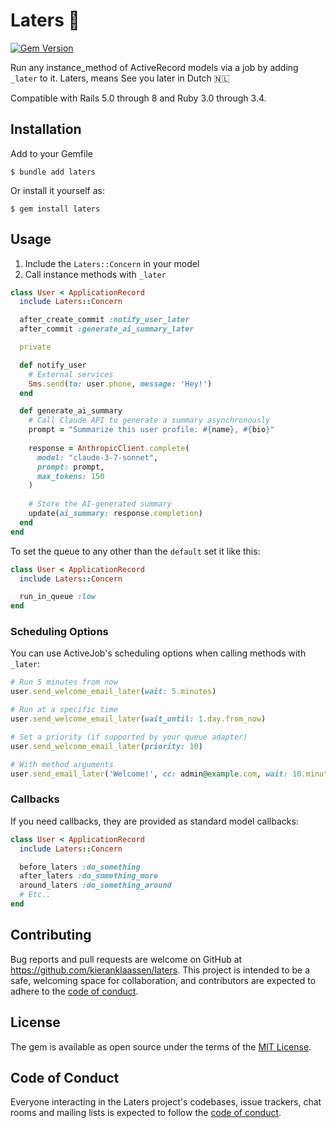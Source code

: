 # Laters 👋
[![Gem Version](https://badge.fury.io/rb/laters.svg)](https://badge.fury.io/rb/laters)

Run any instance_method of ActiveRecord models via a job by adding `_later` to it. Laters, means See you later in
Dutch 🇳🇱

Compatible with Rails 5.0 through 8 and Ruby 3.0 through 3.4.


## Installation

Add to your Gemfile

    $ bundle add laters

Or install it yourself as:

    $ gem install laters

## Usage

1. Include the `Laters::Concern` in your model
2. Call instance methods with `_later`

```rb
class User < ApplicationRecord
  include Laters::Concern

  after_create_commit :notify_user_later
  after_commit :generate_ai_summary_later

  private

  def notify_user
    # External services
    Sms.send(to: user.phone, message: 'Hey!')
  end

  def generate_ai_summary
    # Call Claude API to generate a summary asynchronously
    prompt = "Summarize this user profile: #{name}, #{bio}"
    
    response = AnthropicClient.complete(
      model: "claude-3-7-sonnet",
      prompt: prompt,
      max_tokens: 150
    )
    
    # Store the AI-generated summary
    update(ai_summary: response.completion)
  end
end
```

To set the queue to any other than the `default` set it like this:

```rb
class User < ApplicationRecord
  include Laters::Concern

  run_in_queue :low
end
```

### Scheduling Options

You can use ActiveJob's scheduling options when calling methods with `_later`:

```rb
# Run 5 minutes from now
user.send_welcome_email_later(wait: 5.minutes)

# Run at a specific time
user.send_welcome_email_later(wait_until: 1.day.from_now)

# Set a priority (if supported by your queue adapter)
user.send_welcome_email_later(priority: 10)

# With method arguments
user.send_email_later('Welcome!', cc: admin@example.com, wait: 10.minutes)
```

### Callbacks

If you need callbacks, they are provided as standard model callbacks:

```rb
class User < ApplicationRecord
  include Laters::Concern

  before_laters :do_something
  after_laters :do_something_more
  around_laters :do_something_around
  # Etc..
end
```

## Contributing

Bug reports and pull requests are welcome on GitHub at https://github.com/kieranklaassen/laters. This project is
intended to be a safe, welcoming space for collaboration, and contributors are expected to adhere to the
[code of conduct](https://github.com/kieranklaassen/laters/blob/master/CODE_OF_CONDUCT.md).

## License

The gem is available as open source under the terms of the [MIT License](https://opensource.org/licenses/MIT).

## Code of Conduct

Everyone interacting in the Laters project's codebases, issue trackers, chat rooms and mailing lists is expected to
follow the [code of conduct](https://github.com/kieranklaassen/laters/blob/master/CODE_OF_CONDUCT.md).
